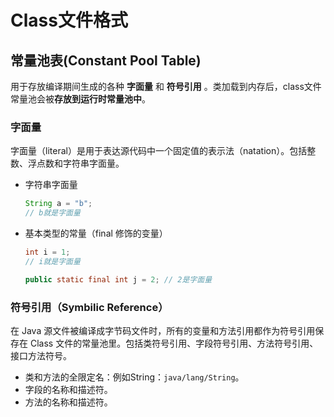 # Class文件格式



## 常量池表(Constant Pool Table)

用于存放编译期间生成的各种 **字面量** 和 **符号引用** 。类加载到内存后，class文件常量池会被**存放到运行时常量池中**。

### 字面量

字面量（literal）是用于表达源代码中一个固定值的表示法（natation）。包括整数、浮点数和字符串字面量。

* 字符串字面量

  ```java
  String a = "b";
  // b就是字面量
  ```

* 基本类型的常量（final 修饰的变量）

  ```java
  int i = 1;
  // i就是字面量
  
  public static final int j = 2; // 2是字面量
  ```
  

### 符号引用（Symbilic Reference）

在 Java 源文件被编译成字节码文件时，所有的变量和方法引用都作为符号引用保存在 Class 文件的常量池里。包括类符号引用、字段符号引用、方法符号引用、接口方法符号。

* 类和方法的全限定名：例如String：`java/lang/String`。
* 字段的名称和描述符。
* 方法的名称和描述符。

